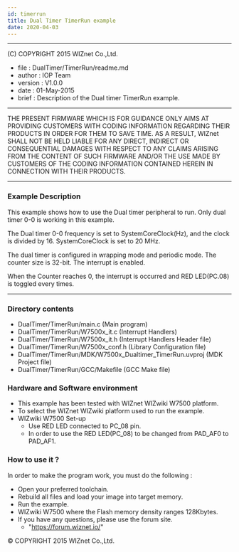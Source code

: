 ```yaml
---
id: timerrun
title: Dual Timer TimerRun example
date: 2020-04-03
---
```


******************************************************************************
(C) COPYRIGHT 2015 WIZnet Co.,Ltd.

  * file    : DualTimer/TimerRun/readme.md
  * author  : IOP Team
  * version : V1.0.0
  * date    : 01-May-2015
  * brief   : Description of the Dual timer TimerRun example.
******************************************************************************
THE PRESENT FIRMWARE WHICH IS FOR GUIDANCE ONLY AIMS AT PROVIDING CUSTOMERS
WITH CODING INFORMATION REGARDING THEIR PRODUCTS IN ORDER FOR THEM TO SAVE
TIME. AS A RESULT, WIZnet SHALL NOT BE HELD LIABLE FOR ANY
DIRECT, INDIRECT OR CONSEQUENTIAL DAMAGES WITH RESPECT TO ANY CLAIMS ARISING
FROM THE CONTENT OF SUCH FIRMWARE AND/OR THE USE MADE BY CUSTOMERS OF THE
CODING INFORMATION CONTAINED HEREIN IN CONNECTION WITH THEIR PRODUCTS.
******************************************************************************

### Example Description 

This example shows how to use the Dual timer peripheral to run. Only dual timer 0-0 is working in this example.

The Dual timer 0-0 frequency is set to SystemCoreClock(Hz), and the clock is divided by 16.
SystemCoreClock is set to 20 MHz.

The dual timer is configured in wrapping mode and periodic mode. The counter size is 32-bit.
The interrupt is enabled. 

When the Counter reaches 0, the interrupt is occurred and RED LED(PC.08) is toggled every times. 

------------------------------------------------------------------------------------
### Directory contents 

  - DualTimer/TimerRun/main.c                  (Main program) 
  - DualTimer/TimerRun/W7500x_it.c             (Interrupt Handlers)
  - DualTimer/TimerRun/W7500x_it.h             (Interrupt Handlers Header file)
  - DualTimer/TimerRun/W7500x_conf.h           (Library Configuration file)
  - DualTimer/TimerRun/MDK/W7500x_Dualtimer_TimerRun.uvproj     (MDK Project file)
  - DualTimer/TimerRun/GCC/Makefile            (GCC Make file)
  
### Hardware and Software environment 

  - This example has been tested with WIZnet WIZwiki W7500 platform.
  - To select the WIZnet WIZwiki platform used to run the example.  
  - WIZwiki W7500 Set-up
    - Use RED LED connected to PC_08 pin.    
    - In order to use the RED LED(PC_08) to be changed from PAD_AF0 to PAD_AF1.    
  
### How to use it ? 

In order to make the program work, you must do the following :

 - Open your preferred toolchain.
 - Rebuild all files and load your image into target memory.
 - Run the example.
 - WIZwiki W7500 where the Flash memory density ranges 128Kbytes.
 - If you have any questions, please use the forum site.
   - "https://forum.wiznet.io/"

 
 &copy; COPYRIGHT 2015 WIZnet Co.,Ltd.
